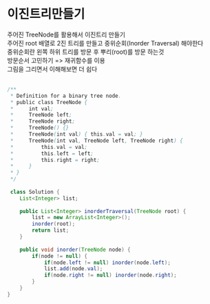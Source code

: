 <h1>이진트리만들기</h1>
주어진 TreeNode를 활용해서 이진트리 만들기<br>
주어진 root 배열로 2진 트리를 만들고 중위순회(Inorder Traversal) 해야한다<br>
중위순회란 왼쪽 하위 트리를 방문 후 뿌리(root)를 방문 하는것<br>
방문순서 고민하기 => 재귀함수를 이용<br>
그림을 그리면서 이해해보면 더 쉽다<br>

<br>

```java
/**
 * Definition for a binary tree node.
 * public class TreeNode {
 *     int val;
 *     TreeNode left;
 *     TreeNode right;
 *     TreeNode() {}
 *     TreeNode(int val) { this.val = val; }
 *     TreeNode(int val, TreeNode left, TreeNode right) {
 *         this.val = val;
 *         this.left = left;
 *         this.right = right;
 *     }
 * }
 */
 
 class Solution {
    List<Integer> list;
    
    public List<Integer> inorderTraversal(TreeNode root) {
        list = new ArrayList<Integer>();
        inorder(root);
        return list;
    }
    
    public void inorder(TreeNode node) {
        if(node != null) {
            if(node.left != null) inorder(node.left);
            list.add(node.val);
            if(node.right != null) inorder(node.right);
        }  
    }
}
```

